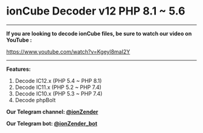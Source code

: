 <h1>ionCube Decoder v12 PHP 8.1 ~ 5.6</h1>
<hr>
<p dir="auto"><strong>If you are looking to decode ionCube files, be sure to watch our video on YouTube :</strong></p>
<a href="https://www.youtube.com/watch?v=Kgeyl8maI2Y">https://www.youtube.com/watch?v=Kgeyl8maI2Y</a>
<hr>
<p dir="auto"><strong>Features:</strong></p>
<ol dir="auto">
<li>Decode IC12.x (PHP 5.4 ~ PHP 8.1)</li>
<li>Decode IC11.x (PHP 5.2 ~ PHP 7.4)</li>
<li>Decode IC10.x (PHP 5.3 ~ PHP 7.4)</li>
<li>Decode phpBolt</li>
</ol>
<p dir="auto"><strong>Our Telegram channel: <a href="https://t.me/ionzender">@ionZender</a></strong></p>
<p dir="auto"><strong>Our Telegram bot: <a href="https://t.me/ionzender_bot">@ionZender_bot</a></strong></p>

